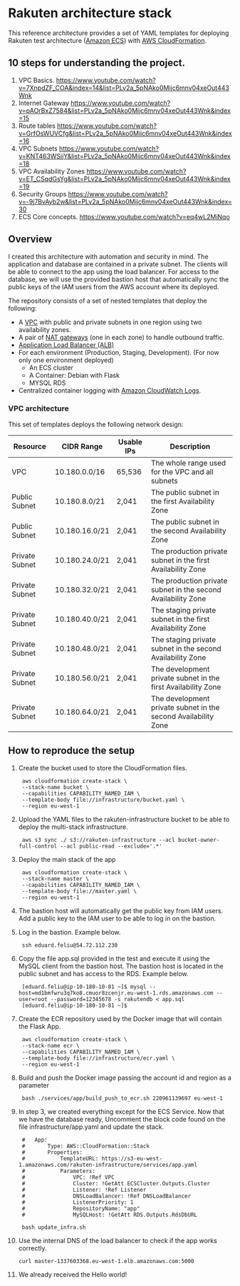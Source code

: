 
# Rakuten architecture stack

This reference architecture provides a set of YAML templates for deploying Rakuten test architecture ([Amazon ECS](http://docs.aws.amazon.com/AmazonECS/latest/developerguide/Welcome.html)) with [AWS CloudFormation](https://aws.amazon.com/cloudformation/).

## 10 steps for understanding the project.
1. VPC Basics. https://www.youtube.com/watch?v=7XnpdZF_COA&index=14&list=PLv2a_5pNAko0Mijc6mnv04xeOut443Wnk
2. Internet Gateway https://www.youtube.com/watch?v=pAOrBxZ7584&list=PLv2a_5pNAko0Mijc6mnv04xeOut443Wnk&index=15
3. Route tables https://www.youtube.com/watch?v=GrfOsWUVCfg&list=PLv2a_5pNAko0Mijc6mnv04xeOut443Wnk&index=16
4. VPC Subnets https://www.youtube.com/watch?v=KNT463WSjjY&list=PLv2a_5pNAko0Mijc6mnv04xeOut443Wnk&index=18
5. VPC Availability Zones https://www.youtube.com/watch?v=ET_CSqdGsYg&list=PLv2a_5pNAko0Mijc6mnv04xeOut443Wnk&index=19
6. Security Groups https://www.youtube.com/watch?v=-9j7BvAyb2w&list=PLv2a_5pNAko0Mijc6mnv04xeOut443Wnk&index=30
7. ECS Core concepts. https://www.youtube.com/watch?v=eq4wL2MiNqo


## Overview

 I created this architecture with automation and security in mind. The application and database are contained in a private subnet. The clients will be able to connect to the app using the load balancer. For access to the database, we will use the provided bastion host that automatically sync the public keys of the IAM users from the AWS account where its deployed.

The repository consists of a set of nested templates that deploy the following:

 - A [VPC](http://docs.aws.amazon.com/AmazonVPC/latest/UserGuide/VPC_Introduction.html) with public and private subnets in one region using two availability zones.
 - A pair of [NAT gateways](http://docs.aws.amazon.com/AmazonVPC/latest/UserGuide/vpc-nat-gateway.html) (one in each zone) to handle outbound traffic.
 - [Application Load Balancer (ALB)](https://aws.amazon.com/elasticloadbalancing/applicationloadbalancer/)
 - For each environment (Production, Staging, Development). (For now only one environment deployed)
     - An ECS cluster
     - A Container: Debian with Flask
     -  MYSQL RDS
 - Centralized container logging with [Amazon CloudWatch Logs](http://docs.aws.amazon.com/AmazonCloudWatch/latest/logs/WhatIsCloudWatchLogs.html).


### VPC architecture

This set of templates deploys the following network design:

| Resource | CIDR Range | Usable IPs | Description |
| --- | --- | --- | --- |
| VPC | 10.180.0.0/16 | 65,536 | The whole range used for the VPC and all subnets |
| Public Subnet | 10.180.8.0/21 | 2,041 | The public subnet in the first Availability Zone |
| Public Subnet | 10.180.16.0/21 | 2,041 | The public subnet in the second Availability Zone |
| Private Subnet | 10.180.24.0/21 | 2,041 | The production private subnet in the first Availability Zone |
| Private Subnet | 10.180.32.0/21 | 2,041 | The production private subnet in the second Availability Zone |
| Private Subnet | 10.180.40.0/21 | 2,041 | The staging private subnet in the first Availability Zone |
| Private Subnet | 10.180.48.0/21 | 2,041 | The staging private subnet in the second Availability Zone |
| Private Subnet | 10.180.56.0/21 | 2,041 | The development private subnet in the first Availability Zone |
| Private Subnet | 10.180.64.0/21 | 2,041 | The development private subnet in the second Availability Zone |


## How to reproduce the setup

1. Create the bucket used to store the CloudFormation files.

        aws cloudformation create-stack \
        --stack-name bucket \
        --capabilities CAPABILITY_NAMED_IAM \
        --template-body file://infrastructure/bucket.yaml \
        --region eu-west-1  

2. Upload the YAML files to the rakuten-infrastructure bucket to be able to deploy the multi-stack infrastructure.

        aws s3 sync ./ s3://rakuten-infrastructure --acl bucket-owner-full-control --acl public-read --exclude='.*'

3. Deploy the main stack of the app

        aws cloudformation create-stack \
        --stack-name master \
        --capabilities CAPABILITY_NAMED_IAM \
        --template-body file://master.yaml \
        --region eu-west-1 

4. The bastion host will automatically get the public key from IAM users. Add a public key to the IAM user to be able to log in on the bastion.

5. Log in the bastion. Example below.

        ssh eduard.feliu@54.72.112.230

6. Copy the file app.sql provided in the test and execute it using the MySQL client from the bastion host. The bastion host is located in the public subnet and has access to the RDS. Example below.

        [eduard.feliu@ip-10-180-10-81 ~]$ mysql --host=md1bmfwru3q7ko8.cmuor8zcenjr.eu-west-1.rds.amazonaws.com --user=root --password=12345678 -s rakutendb < app.sql
        [eduard.feliu@ip-10-180-10-81 ~]$


7. Create the ECR repository used by the Docker image that will contain the Flask App.

        aws cloudformation create-stack \
        --stack-name ecr \
        --capabilities CAPABILITY_NAMED_IAM \
        --template-body file://infrastructure/ecr.yaml \
        --region eu-west-1

8. Build and push the Docker image passing the account id and region as a parameter

        bash ./services/app/build_push_to_ecr.sh 220961139697 eu-west-1


9. In step 3, we created everything except for the ECS Service. Now that we have the database ready, Uncomment the block code found on the file infrastructure/app.yaml and update the stack.

        #   App:
        #       Type: AWS::CloudFormation::Stack
        #       Properties:
        #           TemplateURL: https://s3-eu-west-1.amazonaws.com/rakuten-infrastructure/services/app.yaml
        #           Parameters:
        #               VPC: !Ref VPC
        #               Cluster: !GetAtt ECSCluster.Outputs.Cluster
        #               Listener: !Ref Listener
        #               DNSLoadBalancer: !Ref DNSLoadBalancer
        #               ListenerPriority: 1
        #               RepositoryName: "app"
        #               MySQLHost: !GetAtt RDS.Outputs.RdsDbURL

        bash update_infra.sh

11. Use the internal DNS of the load balancer to check if the app works correctly.

        curl master-1337603368.eu-west-1.elb.amazonaws.com:5000

12. We already received the Hello world!

